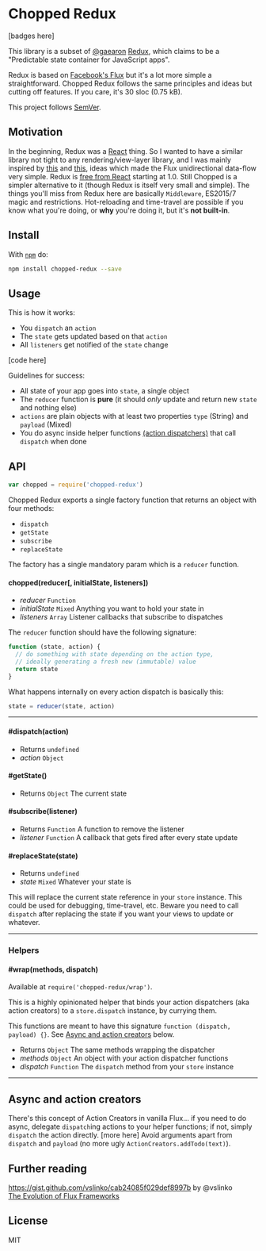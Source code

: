 # Chopped Redux

[badges here]

This library is a subset of [@gaearon](https://github.com/gaearon) [Redux](https://github.com/gaearon/redux), which claims to be a "Predictable state container for JavaScript apps".

Redux is based on [Facebook's Flux](https://facebook.github.io/flux/) but it's a lot more simple a straightforward. Chopped Redux follows the same principles and ideas but cutting off features. If you care, it's 30 sloc (0.75 kB).

This project follows [SemVer](http://semver.org/).

## Motivation

In the beginning, Redux was a [React](http://facebook.github.io/react/) thing. So I wanted to have a similar library not tight to any rendering/view-layer library, and I was mainly inspired by [this](https://github.com/gaearon/redux/pull/166) and [this](https://github.com/gaearon/redux/issues/113#issuecomment-114049804), ideas which made the Flux unidirectional data-flow very simple. Redux is [free from React](https://github.com/gaearon/redux/issues/230) starting at 1.0. Still Chopped is a simpler alternative to it (though Redux is itself very small and simple). The things you'll miss from Redux here are basically `Middleware`, ES2015/7 magic and restrictions. Hot-reloading and time-travel are possible if you know what you're doing, or **why** you're doing it, but it's **not built-in**.

## Install

With [`npm`](http://npmjs.org) do:

```bash
npm install chopped-redux --save
```

## Usage

This is how it works:

- You `dispatch` an `action`
- The `state` gets updated based on that `action`
- All `listeners` get notified of the `state` change

[code here]

Guidelines for success:

- All state of your app goes into `state`, a single object
- The `reducer` function is **pure** (it should *only* update and return new `state` and nothing else)
- `actions` are plain objects with at least two properties `type` (String) and `payload` (Mixed)
- You do async inside helper functions [(action dispatchers)](#async-and-actions-creators) that call `dispatch` when done

## API

```js
var chopped = require('chopped-redux')
```

Chopped Redux exports a single factory function that returns an object with four methods:

  - `dispatch`
  - `getState`
  - `subscribe`
  - `replaceState`

The factory has a single mandatory param which is a `reducer` function.

#### chopped(reducer[, initialState, listeners])

- *reducer* `Function`
- *initialState* `Mixed` Anything you want to hold your state in
- *listeners* `Array` Listener callbacks that subscribe to dispatches

The `reducer` function should have the following signature:

```js
function (state, action) {
  // do something with state depending on the action type,
  // ideally generating a fresh new (immutable) value
  return state
}
```

What happens internally on every action dispatch is basically this:

```js
state = reducer(state, action)
```

---

#### #dispatch(action)

- Returns `undefined`
- *action* `Object`

#### #getState()

- Returns `Object` The current state

#### #subscribe(listener)

- Returns `Function` A function to remove the listener
- *listener* `Function` A callback that gets fired after every state update

#### #replaceState(state)

- Returns `undefined`
- *state* `Mixed` Whatever your state is

This will replace the current state reference in your `store` instance. This could be used for debugging, time-travel, etc. Beware you need to call `dispatch` after replacing the state if you want your views to update or whatever.

---

### Helpers

#### #wrap(methods, dispatch)

Available at `require('chopped-redux/wrap')`.

This is a highly opinionated helper that binds your action dispatchers (aka action creators) to a `store.dispatch` instance, by currying them.

This functions are meant to have this signature `function (dispatch, payload) {}`. See [Async and action creators](#async-and-actions-creators) below.

- Returns `Object` The same methods wrapping the dispatcher
- *methods* `Object` An object with your action dispatcher functions
- *dispatch* `Function` The `dispatch` method from your `store` instance

---

## Async and action creators

There's this concept of Action Creators in vanilla Flux… if you need to do async, delegate `dispatch`ing actions to your helper functions; if not, simply `dispatch` the action directly. [more here]
Avoid arguments apart from `dispatch` and `payload` (no more ugly `ActionCreators.addTodo(text)`).

## Further reading

https://gist.github.com/vslinko/cab24085f029def8997b by @vslinko  
[The Evolution of Flux Frameworks](https://medium.com/@dan_abramov/the-evolution-of-flux-frameworks-6c16ad26bb31)

## License

MIT
